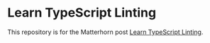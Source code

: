 # Learn TypeScript Linting

This repository is for the Matterhorn post [Learn TypeScript Linting]().
